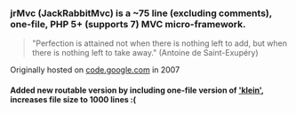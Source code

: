 ### jrMvc (JackRabbitMvc) is a ~75 line (excluding comments), one-file, PHP 5+ (supports 7) MVC micro-framework.

>"Perfection is attained not when there is nothing left
to add, but when there is nothing left to take away."
(Antoine de Saint-Exupéry)

Originally hosted on [code.google.com](https://code.google.com/archive/p/barebonesmvc-php/) in 2007

#### Added new routable version by including one-file version of ['klein'](https://github.com/klein/klein.php/releases/tag/v1.2.0), increases file size to 1000 lines :(
